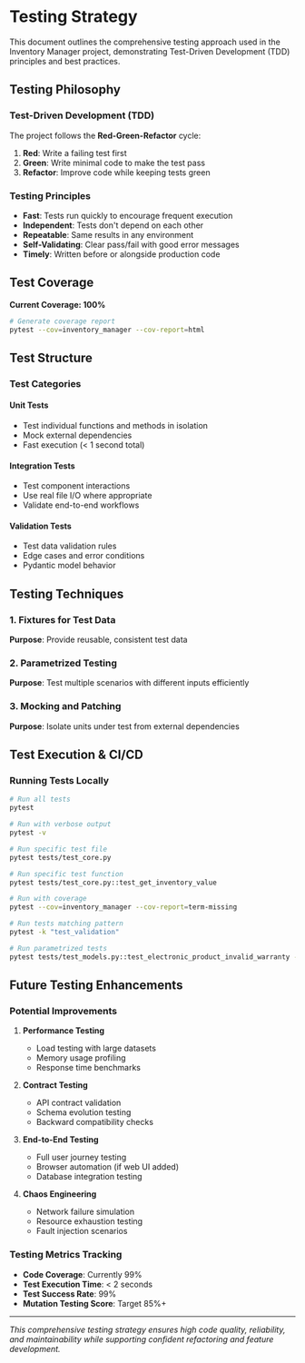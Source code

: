 # Testing Strategy

This document outlines the comprehensive testing approach used in the Inventory Manager project, demonstrating Test-Driven Development (TDD) principles and best practices.

##  Testing Philosophy

### Test-Driven Development (TDD)

The project follows the **Red-Green-Refactor** cycle:

1. **Red**: Write a failing test first
2. **Green**: Write minimal code to make the test pass  
3. **Refactor**: Improve code while keeping tests green

### Testing Principles

- **Fast**: Tests run quickly to encourage frequent execution
- **Independent**: Tests don't depend on each other
- **Repeatable**: Same results in any environment
- **Self-Validating**: Clear pass/fail with good error messages
- **Timely**: Written before or alongside production code

##  Test Coverage

**Current Coverage: 100%**

```bash
# Generate coverage report
pytest --cov=inventory_manager --cov-report=html
```

##  Test Structure


### Test Categories

#### Unit Tests
- Test individual functions and methods in isolation
- Mock external dependencies
- Fast execution (< 1 second total)

#### Integration Tests  
- Test component interactions
- Use real file I/O where appropriate
- Validate end-to-end workflows

#### Validation Tests
- Test data validation rules
- Edge cases and error conditions
- Pydantic model behavior

##  Testing Techniques

### 1. Fixtures for Test Data
**Purpose**: Provide reusable, consistent test data

### 2. Parametrized Testing
**Purpose**: Test multiple scenarios with different inputs efficiently

### 3. Mocking and Patching
**Purpose**: Isolate units under test from external dependencies


##  Test Execution & CI/CD

### Running Tests Locally

```bash
# Run all tests
pytest

# Run with verbose output
pytest -v

# Run specific test file
pytest tests/test_core.py

# Run specific test function
pytest tests/test_core.py::test_get_inventory_value

# Run with coverage
pytest --cov=inventory_manager --cov-report=term-missing

# Run tests matching pattern
pytest -k "test_validation"

# Run parametrized tests
pytest tests/test_models.py::test_electronic_product_invalid_warranty -v
```


##  Future Testing Enhancements

### Potential Improvements

1. **Performance Testing**
   - Load testing with large datasets
   - Memory usage profiling
   - Response time benchmarks

2. **Contract Testing**
   - API contract validation
   - Schema evolution testing
   - Backward compatibility checks

3. **End-to-End Testing**
   - Full user journey testing
   - Browser automation (if web UI added)
   - Database integration testing

4. **Chaos Engineering**
   - Network failure simulation
   - Resource exhaustion testing
   - Fault injection scenarios

### Testing Metrics Tracking

- **Code Coverage**: Currently 99%
- **Test Execution Time**: < 2 seconds
- **Test Success Rate**: 99%
- **Mutation Testing Score**: Target 85%+

---

*This comprehensive testing strategy ensures high code quality, reliability, and maintainability while supporting confident refactoring and feature development.*